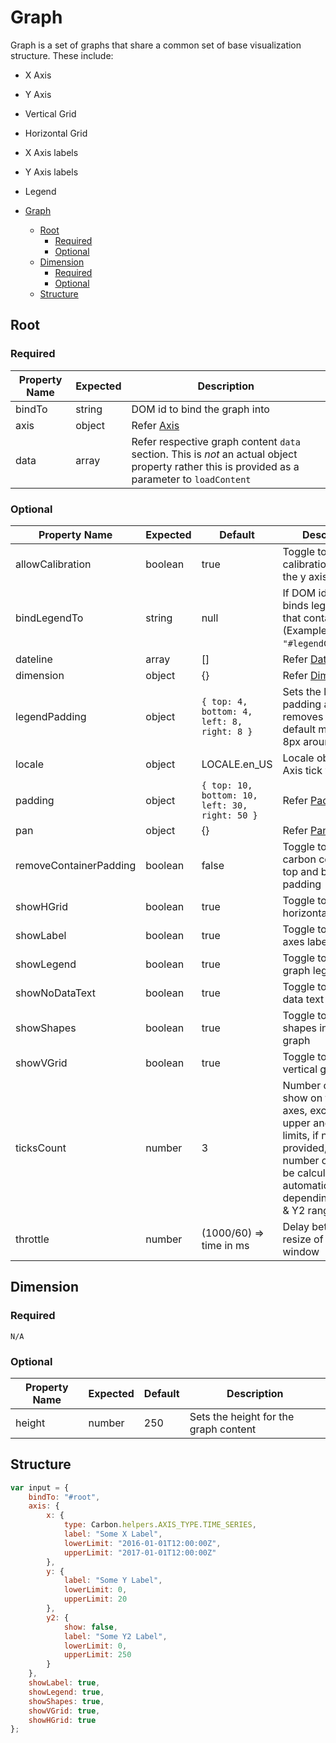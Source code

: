 # Graph

Graph is a set of graphs that share a common set of base visualization structure. These include:

-   X Axis
-   Y Axis
-   Vertical Grid
-   Horizontal Grid
-   X Axis labels
-   Y Axis labels
-   Legend

-   [Graph](#Graph)
    -   [Root](#root)
        -   [Required](#required)
        -   [Optional](#optional)
    -   [Dimension](#dimension)
        -   [Required](#required-1)
        -   [Optional](#optional-1)
    -   [Structure](#structure)

## Root

### Required

| Property Name | Expected | Description                                                                                                                                    |
| ------------- | -------- | ---------------------------------------------------------------------------------------------------------------------------------------------- |
| bindTo        | string   | DOM id to bind the graph into                                                                                                                  |
| axis          | object   | Refer [Axis](../helpers/Axes.md)                                                                                                               |
| data          | array    | Refer respective graph content `data` section. This is _not_ an actual object property rather this is provided as a parameter to `loadContent` |

### Optional

| Property Name          | Expected | Default                                        | Description                                                                                                                                                                             |
| ---------------------- | -------- | ---------------------------------------------- | --------------------------------------------------------------------------------------------------------------------------------------------------------------------------------------- |
| allowCalibration       | boolean  | true                                           | Toggle to allow calibration to adjust the y axis                                                                                                                                        |
| bindLegendTo           | string   | null                                           | If DOM id provided, binds legend into that container (Example: `"#legendContainer"`)                                                                                                    |
| dateline               | array    | []                                             | Refer [Dateline](../helpers/Dateline.md)                                                                                                                                                |
| dimension              | object   | {}                                             | Refer [Dimension](#dimension)                                                                                                                                                           |
| legendPadding          | object   | `{ top: 4, bottom: 4, left: 8, right: 8 }`     | Sets the legend padding and removes the carbon default margin of 8px around legend                                                                                                      |
| locale                 | object   | LOCALE.en_US                                   | Locale object for X-Axis tick values                                                                                                                                                    |
| padding                | object   | `{ top: 10, bottom: 10, left: 30, right: 50 }` | Refer [Padding](../controls/Padding.md)                                                                                                                                                 |
| pan                    | object   | {}                                             | Refer [Panning](../controls/Panning.md)                                                                                                                                                 |
| removeContainerPadding | boolean  | false                                          | Toggle to remove carbon container top and bottom padding                                                                                                                                |
| showHGrid              | boolean  | true                                           | Toggle to show horizontal grid                                                                                                                                                          |
| showLabel              | boolean  | true                                           | Toggle to show axes labels                                                                                                                                                              |
| showLegend             | boolean  | true                                           | Toggle to show graph legend                                                                                                                                                             |
| showNoDataText         | boolean  | true                                           | Toggle to show no data text                                                                                                                                                             |
| showShapes             | boolean  | true                                           | Toggle to show shapes in the line graph                                                                                                                                                 |
| showVGrid              | boolean  | true                                           | Toggle to show vertical grid                                                                                                                                                            |
| ticksCount             | number   | 3                                              | Number of ticks to show on the vertical axes, excluding the upper and lower limits, if not provided, the number of ticks will be calculated automatically depending on the Y & Y2 range |
| throttle               | number   | (1000/60) => time in ms                        | Delay between resize of a browser window                                                                                                                                                |

## Dimension

### Required

`N/A`

### Optional

| Property Name | Expected | Default | Description                           |
| ------------- | -------- | ------- | ------------------------------------- |
| height        | number   | 250     | Sets the height for the graph content |

## Structure

```javascript
var input = {
    bindTo: "#root",
    axis: {
        x: {
            type: Carbon.helpers.AXIS_TYPE.TIME_SERIES,
            label: "Some X Label",
            lowerLimit: "2016-01-01T12:00:00Z",
            upperLimit: "2017-01-01T12:00:00Z"
        },
        y: {
            label: "Some Y Label",
            lowerLimit: 0,
            upperLimit: 20
        },
        y2: {
            show: false,
            label: "Some Y2 Label",
            lowerLimit: 0,
            upperLimit: 250
        }
    },
    showLabel: true,
    showLegend: true,
    showShapes: true,
    showVGrid: true,
    showHGrid: true
};
```
